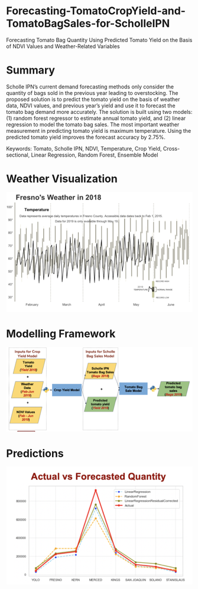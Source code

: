 # Forecasting-TomatoCropYield-and-TomatoBagSales-for-ScholleIPN
Forecasting Tomato Bag Quantity Using Predicted Tomato Yield on the Basis of NDVI Values and Weather-Related Variables

# Summary
Scholle IPN’s current demand forecasting methods only consider the quantity of bags sold in the previous year leading to overstocking. The proposed solution is to predict the tomato yield on the basis of weather data, NDVI values, and previous year’s yield and use it to forecast the tomato bag demand more accurately. The solution is built using two models: (1) random forest regressor to estimate annual tomato yield, and (2) linear regression to model the tomato bag sales. The most important weather measurement in predicting tomato yield is maximum temperature. Using the predicted tomato yield improves the forecast accuracy by 2.75%.

Keywords: Tomato, Scholle IPN, NDVI, Temperature, Crop Yield, Cross-sectional, Linear Regression, Random Forest, Ensemble Model

# Weather Visualization 

![Alt text](Fresno_WeatherEDA.png?raw=true "Fresno_WeatherEDA.png")
 
# Modelling Framework
 
![Alt text](ModellingFramework.png?raw=true "ModellingFramework.png")
  
# Predictions
  
![Alt text](Forecast.png?raw=true "Forecast.png")
